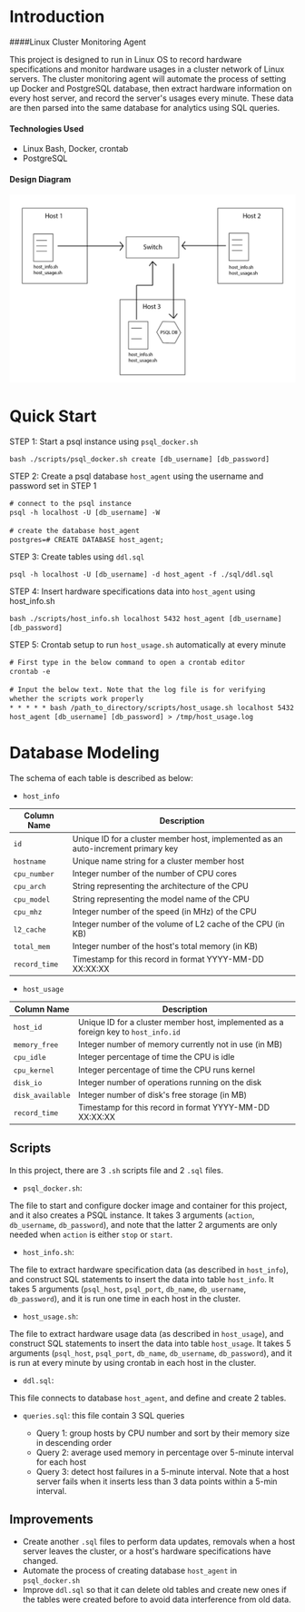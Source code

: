 # Introduction
####Linux Cluster Monitoring Agent

This project is designed to run in Linux OS to record hardware specifications and monitor hardware usages in a cluster network of Linux servers.
The cluster monitoring agent will automate the process of setting up Docker and PostgreSQL database, then extract hardware information on every host server, and 
record the server's usages every minute. These data are then parsed into the same database for analytics using SQL queries.

#### Technologies Used

- Linux Bash, Docker, crontab
- PostgreSQL

#### Design Diagram

![Cluster Diagram](assets/cluster_diagram.jpg)


# Quick Start
STEP 1: Start a psql instance using `psql_docker.sh`
```
bash ./scripts/psql_docker.sh create [db_username] [db_password]
```
STEP 2: Create a psql database `host_agent` using the username and password set in STEP 1
```
# connect to the psql instance
psql -h localhost -U [db_username] -W

# create the database host_agent
postgres=# CREATE DATABASE host_agent;
```
STEP 3: Create tables using ```ddl.sql```
```
psql -h localhost -U [db_username] -d host_agent -f ./sql/ddl.sql
```
STEP 4: Insert hardware specifications data into ```host_agent``` using host_info.sh
```
bash ./scripts/host_info.sh localhost 5432 host_agent [db_username] [db_password]
```
STEP 5: Crontab setup to run `host_usage.sh` automatically at every minute
```
# First type in the below command to open a crontab editor
crontab -e

# Input the below text. Note that the log file is for verifying whether the scripts work properly
* * * * * bash /path_to_directory/scripts/host_usage.sh localhost 5432 host_agent [db_username] [db_password] > /tmp/host_usage.log
```

# Database Modeling
The schema of each table is described as below:
- `host_info`

Column Name | Description
------------ | -------------
`id` | Unique ID for a cluster member host, implemented as an auto-increment primary key
`hostname` | Unique name string for a cluster member host
`cpu_number` | Integer number of the number of CPU cores
`cpu_arch` | String representing the architecture of the CPU
`cpu_model` | String representing the model name of the CPU
`cpu_mhz` | Integer number of the speed (in MHz) of the CPU
`l2_cache` | Integer number of the volume of L2 cache of the CPU (in KB)
`total_mem` | Integer number of the host's total memory (in KB)
`record_time` | Timestamp for this record in format YYYY-MM-DD XX:XX:XX

- `host_usage`

Column Name | Description
------------ | -------------
`host_id` | Unique ID for a cluster member host, implemented as a foreign key to `host_info.id`
`memory_free` | Integer number of memory currently not in use (in MB)
`cpu_idle` | Integer percentage of time the CPU is idle
`cpu_kernel` | Integer percentage of time the CPU runs kernel
`disk_io` | Integer number of operations running on the disk
`disk_available` | Integer number of disk's free storage (in MB)
`record_time` | Timestamp for this record in format YYYY-MM-DD XX:XX:XX

## Scripts
In this project, there are 3 `.sh` scripts file and 2 `.sql` files.
- `psql_docker.sh`: 

The file to start and configure docker image and container for this project, and it also creates a PSQL instance.
It takes 3 arguments (`action`, `db_username`, `db_password`), and note that the latter 2 arguments are only needed when `action` is either `stop` or `start`.

- `host_info.sh`:

The file to extract hardware specification data (as described in `host_info`), and construct SQL statements to insert the data into table `host_info`.
It takes 5 arguments (`psql_host`, `psql_port`, `db_name`, `db_username`, `db_password`), and it is run one time in each host in the cluster.

- `host_usage.sh`:

The file to extract hardware usage data (as described in `host_usage`), and construct SQL statements to insert the data into table `host_usage`.
It takes 5 arguments (`psql_host`, `psql_port`, `db_name`, `db_username`, `db_password`), and it is run at every minute by using crontab in each host in the cluster.

- `ddl.sql`:

This file connects to database `host_agent`, and define and create 2 tables.

- `queries.sql`: this file contain 3 SQL queries

    * Query 1: group hosts by CPU number and sort by their memory size in descending order
    * Query 2: average used memory in percentage over 5-minute interval for each host
    * Query 3: detect host failures in a 5-minute interval. Note that a host server fails when it inserts less than 3 data points within a 5-min interval.

## Improvements 

- Create another `.sql` files to perform data updates, removals when a host server leaves the cluster, or a host's hardware specifications have changed.
- Automate the process of creating database `host_agent` in `psql_docker.sh`
- Improve `ddl.sql` so that it can delete old tables and create new ones if the tables were created before to avoid data interference from old data. 